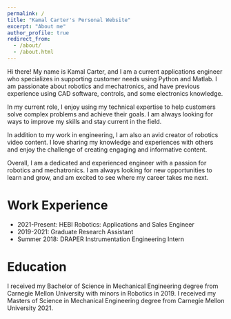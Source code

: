 ```yaml
---
permalink: /
title: "Kamal Carter's Personal Website"
excerpt: "About me"
author_profile: true
redirect_from: 
  - /about/
  - /about.html
---
```


Hi there! My name is Kamal Carter, and I am a current applications engineer who specializes in supporting customer needs using Python and Matlab. I am passionate about robotics and mechatronics, and have previous experience using CAD software, controls, and some electronics knowledge.

In my current role, I enjoy using my technical expertise to help customers solve complex problems and achieve their goals. I am always looking for ways to improve my skills and stay current in the field.

In addition to my work in engineering, I am also an avid creator of robotics video content. I love sharing my knowledge and experiences with others and enjoy the challenge of creating engaging and informative content.

Overall, I am a dedicated and experienced engineer with a passion for robotics and mechatronics. I am always looking for new opportunities to learn and grow, and am excited to see where my career takes me next.

Work Experience
======
* 2021-Present: HEBI Robotics: Applications and Sales Engineer
* 2019-2021: Graduate Research Assistant
* Summer 2018: DRAPER Instrumentation Engineering Intern

Education
======

I received my Bachelor of Science in Mechanical Engineering degree from Carnegie Mellon University with minors in Robotics in 2019. I received my Masters of Science in Mechanical Engineering degree from Carnegie Mellon University 2021. 

